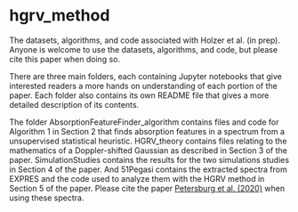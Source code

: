 # hgrv_method
The datasets, algorithms, and code associated with Holzer et al. (in prep). Anyone is welcome to use the datasets, algorithms, and code, but please cite this paper when doing so.

There are three main folders, each containing Jupyter notebooks that give interested readers a more hands on understanding of each portion of the paper. Each folder also contains its own README file that gives a more detailed description of its contents. 

The folder AbsorptionFeatureFinder_algorithm contains files and code for Algorithm 1 in Section 2 that finds absorption features in a spectrum from a unsupervised statistical heuristic. HGRV_theory contains files relating to the mathematics of a Doppler-shifted Gaussian as described in Section 3 of the paper. SimulationStudies contains the results for the two simulations studies in Section 4 of the paper. And 51Pegasi contains the extracted spectra from EXPRES and the code used to analyze them with the HGRV method in Section 5 of the paper. Please cite the paper [Petersburg et al. (2020)](https://arxiv.org/abs/2003.08851) when using these spectra.
